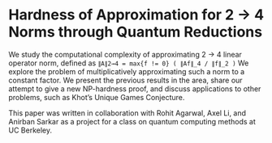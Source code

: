 # Hardness of Approximation for 2 → 4 Norms through Quantum Reductions

We study the computational complexity of approximating 2 → 4 linear operator norm, defined as `∥A∥2→4 = max{f != 0} ( ∥Af∥_4 / ∥f∥_2 )` We explore the problem of multiplicatively approximating such a norm to a constant factor. We present the previous results in the area, share our attempt to give a new NP-hardness proof, and discuss applications to other problems, such as Khot’s Unique Games Conjecture.

This paper was written in collaboration with Rohit Agarwal, Axel Li, and Anirban Sarkar as a project for a class on quantum computing methods at UC Berkeley.
